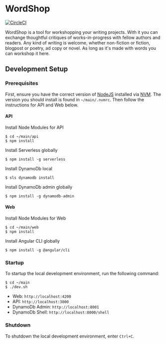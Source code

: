 # WordShop

[![CircleCI](https://circleci.com/gh/WordShopApp/main/tree/master.svg?style=svg&circle-token=62aa93b79fc559a39add5f170f19c7bbc173f5d7)](https://circleci.com/gh/WordShopApp/main/tree/master)

WordShop is a tool for workshopping your writing projects. With it you can exchange thoughtful critiques of works-in-progress with  fellow authors and readers. Any kind of writing is welcome, whether non-fiction or fiction, blogpost or poetry, ad copy or novel. As long as it's made with words you can workshop it here.


## Development Setup

### Prerequisites

First, ensure you have the correct version of [NodeJS](https://nodejs.org/en/) installed via [NVM](https://github.com/creationix/nvm). The version you should install is found in ```~/main/.nvmrc```. Then follow the instructions for API and Web below.

#### API

Install Node Modules for API

```
$ cd ~/main/api
$ npm install
```

Install Serverless globally

```
$ npm install -g serverless
```

Install DynamoDb local

```
$ sls dynamodb install
```

Install DynamoDb admin globally

```
$ npm install -g dynamodb-admin
```

#### Web

Install Node Modules for Web

```
$ cd ~/main/web
$ npm install
```

Install Angular CLI globally

```
$ npm install -g @angular/cli
```


### Startup

To startup the local development environment, run the following command:

```
$ cd ~/main
$ ./dev.sh
```

- Web: ```http://localhost:4200```
- API: ```http://localhost:3000```
- DynamoDb Admin: ```http://localhost:8001```
- DynamoDb Shell: ```http://localhost:8000/shell```



### Shutdown

To shutdown the local development environment, enter ```Ctrl+C```.